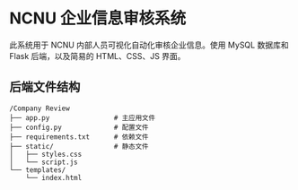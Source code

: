 # NCNU 企业信息审核系统

此系统用于 NCNU 内部人员可视化自动化审核企业信息。使用 MySQL 数据库和 Flask 后端，以及简易的 HTML、CSS、JS 界面。



## 后端文件结构

```
/Company Review
├── app.py                # 主应用文件
├── config.py             # 配置文件
├── requirements.txt      # 依赖文件
├── static/               # 静态文件
│   ├── styles.css
│   └── script.js
└── templates/
    └── index.html
```



